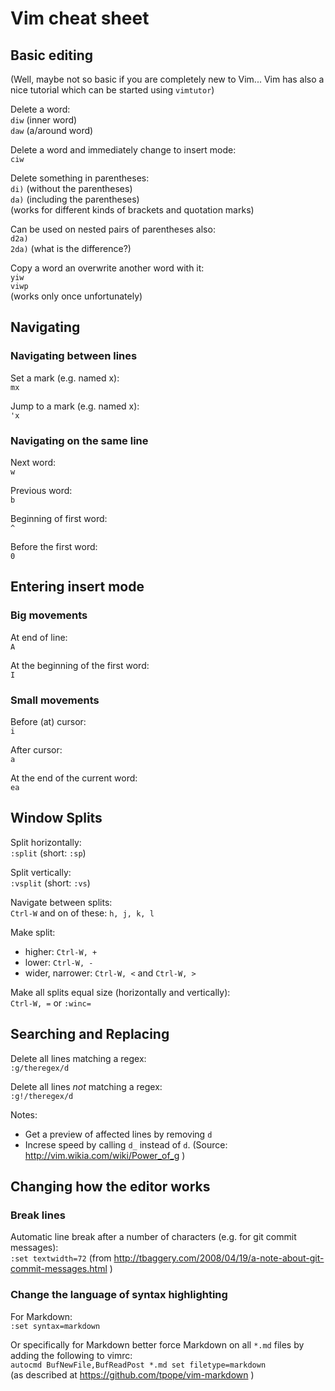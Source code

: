 # Vim cheat sheet

## Basic editing

(Well, maybe not so basic if you are completely new to Vim... Vim has also a nice tutorial which can be started using `vimtutor`)

Delete a word:   
`diw` (inner word)  
`daw` (a/around word)

Delete a word and immediately change to insert mode:  
`ciw`

Delete something in parentheses:  
`di)` (without the parentheses)  
`da)` (including the parentheses)  
(works for different kinds of brackets and quotation marks)

Can be used on nested pairs of parentheses also:  
`d2a)`  
`2da)` (what is the difference?)

Copy a word an overwrite another word with it:  
`yiw`  
`viwp`  
(works only once unfortunately)

## Navigating

### Navigating between lines

Set a mark (e.g. named x):  
`mx`

Jump to a mark (e.g. named x):  
`'x`

### Navigating on the same line

Next word:  
`w`

Previous word:  
`b`

Beginning of first word:  
`^`

Before the first word:  
`0`

## Entering insert mode

### Big movements

At end of line:  
`A`

At the beginning of the first word:  
`I`


### Small movements

Before (at) cursor:  
`i`

After cursor:  
`a`

At the end of the current word:  
`ea`

## Window Splits

Split horizontally:  
`:split` (short: `:sp`)

Split vertically:  
`:vsplit` (short: `:vs`)

Navigate between splits:  
`Ctrl-W` and on of these: `h, j, k, l`

Make split:  
- higher: `Ctrl-W, +`  
- lower: `Ctrl-W, -`  
- wider, narrower: `Ctrl-W, <` and `Ctrl-W, >`

Make all splits equal size (horizontally and vertically):  
`Ctrl-W, =` or `:winc=`

## Searching and Replacing

Delete all lines matching a regex:  
`:g/theregex/d`

Delete all lines *not* matching a regex:  
`:g!/theregex/d`

Notes:  
- Get a preview of affected lines by removing `d`
- Increse speed by calling `d_` instead of `d`. (Source: http://vim.wikia.com/wiki/Power_of_g )

## Changing how the editor works

### Break lines

Automatic line break after a number of characters (e.g. for git commit messages):  
`:set textwidth=72` (from http://tbaggery.com/2008/04/19/a-note-about-git-commit-messages.html )

### Change the language of syntax highlighting

For Markdown:   
`:set syntax=markdown`

Or specifically for Markdown better force Markdown on all `*.md` files by adding the following to vimrc:  
`autocmd BufNewFile,BufReadPost *.md set filetype=markdown`  
(as described at https://github.com/tpope/vim-markdown )
